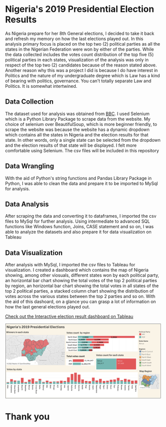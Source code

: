 # Nigeria's 2019 Presidential Election Results

As Nigeria prepare for her 8th General elections, I decided to take it back and refresh my memory on how the last elections played out. In this analysis primary focus is placed on the top two (2) political parties as all the states in the Nigerian Federation were won by either of the parties. While the data collected includes the votes count distribution of the top five (5) political parties in each states, visualization of the analysis was only in respect of the top two (2) candidates because of the reason stated above. Another reason why this was a project I did is because I do have interest in Politics and the nature of my undergraduate degree which is Law has a kind of bearing with politics, governance. You can't totally separate Law and Politics. It is somewhat intertwined.

## Data Collection

The dataset used for analysis was obtained from [BBC](https://www.bbc.co.uk/news/resources/idt-f0b25208-4a1d-4068-a204-940cbe88d1d3). I used Selenium which is a Python Library Package to scrape data from the website. My choice of selenium over BeautifulSoup, which is more beginner friendly, to scrape the website was because the website has a dynamic dropdown which contains all the states in Nigeria and the election results for that state. In other words, only a single state can be selected from the dropdown and the election results of that state will be displayed. I felt more comfortable using Selenium. The csv files will be included in this repository

## Data Wrangling
With the aid of Python's string functions and Pandas Library Package in Python, I was able to clean the data and prepare it to be imported to MySql for analysis.

## Data Analysis

After scraping the data and converting it to dataframes, I imported the csv files to MySql for further analysis. Using intermediate to advanced SQL functions like Windows function, Joins, CASE statement and so on, I was able to analyze the datasets and also prepare it for data visualization on Tableau

## Data Visualization
After analysis with MySql, I imported the csv files to Tableau for visualization. I created a dashboard which contains the map of Nigeria showing, among other viosuals, different states won by each political party, an horizontal bar chart showing the total votes of the top 2 political parties by region, an horizontal bar chart showing the total votes in all states of the top 2 political parties, a stacked column chart showing the distribution of votes across the various states between the top 2 parties and so on. With the aid of this dashoard, on a glance you can grasp a lot of information on how the last general elections played out.

[Check out the Interactive election result dashboard on Tableau](https://public.tableau.com/views/Nigeria2019PresidentialElectionResults/Nigerias2019PresidentialElections?:language=en-US&:display_count=n&:origin=viz_share_link) 

![](img/Nigeria's%202019%20Presidential%20Elections.png)


# Thank you

